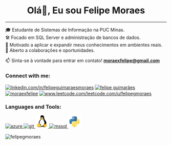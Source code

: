 <h1 align="center">Olá👋, Eu sou Felipe Moraes</h1>
<hr>
<p>🎓 Estudante de Sistemas de Informação na PUC Minas.<br> 
  🛠️ Focado em SQL Server e administração de bancos de dados.<br>
  🚀 Motivado a aplicar e expandir meus conhecimentos em ambientes reais.<br>
  🤝 Aberto a colaborações e oportunidades.<br> </p>

📫 Sinta-se à vontade para entrar em contato! **moraexfelipe@gmail.com**

<h3 align="left">Connect with me:</h3>
<p align="left">
<a href="https://linkedin.com/in/linkedin.com/in/felipeguimaraesmoraes" target="blank"><img align="center" src="https://raw.githubusercontent.com/rahuldkjain/github-profile-readme-generator/master/src/images/icons/Social/linked-in-alt.svg" alt="linkedin.com/in/felipeguimaraesmoraes" height="30" width="40" /></a>
<a href="https://stackoverflow.com/users/felipe guimarães" target="blank"><img align="center" src="https://raw.githubusercontent.com/rahuldkjain/github-profile-readme-generator/master/src/images/icons/Social/stack-overflow.svg" alt="felipe guimarães" height="30" width="40" /></a>
<a href="https://kaggle.com/moraexfelipe" target="blank"><img align="center" src="https://raw.githubusercontent.com/rahuldkjain/github-profile-readme-generator/master/src/images/icons/Social/kaggle.svg" alt="moraexfelipe" height="30" width="40" /></a>
<a href="https://www.leetcode.com/www.leetcode.com/leetcode.com/u/felipegmoraes" target="blank"><img align="center" src="https://raw.githubusercontent.com/rahuldkjain/github-profile-readme-generator/master/src/images/icons/Social/leet-code.svg" alt="www.leetcode.com/leetcode.com/u/felipegmoraes" height="30" width="40" /></a>
</p>

<h3 align="left">Languages and Tools:</h3>
<p align="left"> <a href="https://azure.microsoft.com/en-in/" target="_blank" rel="noreferrer"> <img src="https://www.vectorlogo.zone/logos/microsoft_azure/microsoft_azure-icon.svg" alt="azure" width="40" height="40"/> </a> <a href="https://git-scm.com/" target="_blank" rel="noreferrer"> <img src="https://www.vectorlogo.zone/logos/git-scm/git-scm-icon.svg" alt="git" width="40" height="40"/> </a> <a href="https://www.linux.org/" target="_blank" rel="noreferrer"> <img src="https://raw.githubusercontent.com/devicons/devicon/master/icons/linux/linux-original.svg" alt="linux" width="40" height="40"/> </a> <a href="https://www.microsoft.com/en-us/sql-server" target="_blank" rel="noreferrer"> <img src="https://www.svgrepo.com/show/303229/microsoft-sql-server-logo.svg" alt="mssql" width="40" height="40"/> </a> <a href="https://www.python.org" target="_blank" rel="noreferrer"> <img src="https://raw.githubusercontent.com/devicons/devicon/master/icons/python/python-original.svg" alt="python" width="40" height="40"/> </a> </p>

<p><img align="center" src="https://github-readme-stats.vercel.app/api/top-langs?username=felipegmoraes&show_icons=true&locale=en&layout=compact" alt="felipegmoraes" /></p>

